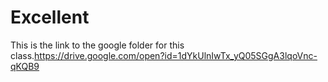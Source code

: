 # Excellent
This is the link to the google folder for this class.https://drive.google.com/open?id=1dYkUlnIwTx_yQ05SGgA3lqoVnc-qKQB9

